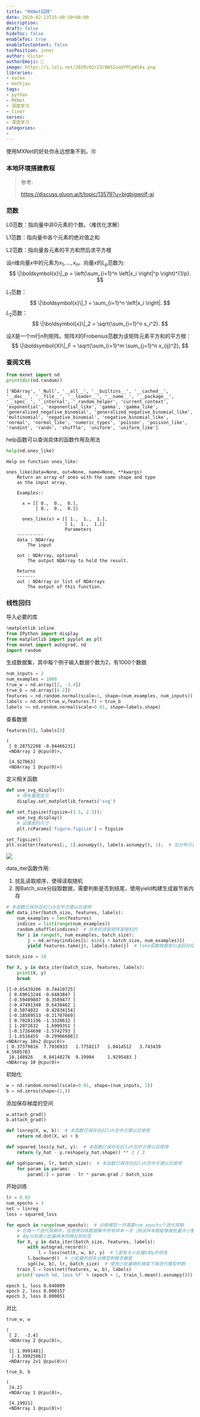 ```yaml
---
title: "MXNet回顾"
date: 2020-02-23T15:49:10+08:00
description:
draft: false
hideToc: false
enableToc: true
enableTocContent: false
tocPosition: inner
author: Victor
authorEmoji: 👻
image: https://i.loli.net/2020/02/23/NASIuoQYPCpW18x.png
libraries:
- katex
- mathjax
tags:
- python
- MXNet
- 深度学习
- liner
series:
- 深度学习
categories:
-
---
```


使用MXNet的好处你永远想象不到。:accept:

<!--more-->

### **本地环境搭建教程**

> 参考:
>
> https://discuss.gluon.ai/t/topic/13576?u=bigbigwolf-ai



### **范数**

L0范数：指向量中非0元素的个数。（难优化求解）

L1范数：指向量中各个元素的绝对值之和

L2范数：指向量各元素的平方和然后求平方根

设$n$维向量$x$中的元素为$x_1, \ldots, x_n$。向量$x$的$L_{p}$范数为:
$$
\|\boldsymbol{x}\|_p = \left(\sum_{i=1}^n \left|x_i \right|^p \right)^{1/p}.
$$


$L_{1}$范数：
$$
\|\boldsymbol{x}\|_1 = \sum_{i=1}^n \left|x_i \right|.
$$
$L_{2}$范数：
$$
\|\boldsymbol{x}\|_2 = \sqrt{\sum_{i=1}^n x_i^2}.
$$


设$X$是一个$m$行$n$列矩阵。矩阵$X$的Frobenius范数为该矩阵元素平方和的平方根：
$$
\|\boldsymbol{X}\|_F = \sqrt{\sum_{i=1}^m \sum_{j=1}^n x_{ij}^2},
$$

### **查阅文档**


```python
from mxnet import nd
print(dir(nd.random))
```

    ['NDArray', '_Null', '__all__', '__builtins__', '__cached__', '__doc__', '__file__', '__loader__', '__name__', '__package__', '__spec__', '_internal', '_random_helper', 'current_context', 'exponential', 'exponential_like', 'gamma', 'gamma_like', 'generalized_negative_binomial', 'generalized_negative_binomial_like', 'multinomial', 'negative_binomial', 'negative_binomial_like', 'normal', 'normal_like', 'numeric_types', 'poisson', 'poisson_like', 'randint', 'randn', 'shuffle', 'uniform', 'uniform_like']

help函数可以查询具体的函数作用及用法

```python
help(nd.ones_like)
```

    Help on function ones_like:
    
    ones_like(data=None, out=None, name=None, **kwargs)
        Return an array of ones with the same shape and type
        as the input array.
        
        Examples::
        
          x = [[ 0.,  0.,  0.],
               [ 0.,  0.,  0.]]
        
          ones_like(x) = [[ 1.,  1.,  1.],
                          [ 1,  1.,  1.]]
                          Parameters
        ----------
        data : NDArray
            The input
        
        out : NDArray, optional
            The output NDArray to hold the result.
        
        Returns
        -------
        out : NDArray or list of NDArrays
            The output of this function.

### **线性回归**

导入必要的库


```python
%matplotlib inline
from IPython import display
from matplotlib import pyplot as plt
from mxnet import autograd, nd
import random
```

生成数据集，其中每个例子输入数据个数为2，有1000个数据


```python
num_inputs = 2
num_examples = 1000
true_w = nd.array([2, -3.4])
true_b = nd.array([4.2])
features = nd.random.normal(scale=1, shape=(num_examples, num_inputs))
labels = nd.dot(true_w,features.T) + true_b
labels += nd.random.normal(scale=0.01, shape=labels.shape)
```

查看数据


```python
features[0], labels[0]
```


    (
     [ 0.28752208 -0.04466231]
     <NDArray 2 @cpu(0)>,
     
     [4.927063]
     <NDArray 1 @cpu(0)>)

定义相关函数


```python
def use_svg_display():
    # 用矢量图显示
    display.set_matplotlib_formats('svg')

def set_figsize(figsize=(3.5, 2.5)):
    use_svg_display()
    # 设置图的尺寸
    plt.rcParams['figure.figsize'] = figsize

set_figsize()
plt.scatter(features[:, 1].asnumpy(), labels.asnumpy(), 1);  # 加分号只显示图
```


![](https://i.loli.net/2020/02/23/pmgrCV7WMUP6Gij.png)


data_iter函数作用:

1. 扰乱读取顺序，使得读取随机
2. 按Batch_size分段取数据，需要判断是否到结尾，使用yield构建生成器节省内存


```python
# 本函数已保存在d2lzh包中方便以后使用
def data_iter(batch_size, features, labels):
    num_examples = len(features)
    indices = list(range(num_examples))
    random.shuffle(indices)  # 样本的读取顺序是随机的
    for i in range(0, num_examples, batch_size):
        j = nd.array(indices[i: min(i + batch_size, num_examples)])
        yield features.take(j), labels.take(j)  # take函数根据索引返回对应元素
```


```python
batch_size = 10

for X, y in data_iter(batch_size, features, labels):
    print(X, y)
    break
```


    [[-0.65439206  0.74410725]
     [ 0.69013244 -0.6483847 ]
     [-0.59409887  0.3589477 ]
     [-0.47491348  0.6438462 ]
     [ 0.5074032   0.42834154]
     [-0.18589513 -0.21707669]
     [ 0.70281196 -1.3320632 ]
     [ 1.2072632   1.6909351 ]
     [-0.17264698 -1.5742793 ]
     [-1.6516455  -0.29966688]]
    <NDArray 10x2 @cpu(0)> 
    [ 0.37379816  7.7938933   1.7758217   1.0414512   3.743439    4.5605783
     10.148926    0.84148276  9.19984     1.9295483 ]
    <NDArray 10 @cpu(0)>


初始化


```python
w = nd.random.normal(scale=0.01, shape=(num_inputs, 1))
b = nd.zeros(shape=(1,))
```

添加保存梯度的空间


```python
w.attach_grad()
b.attach_grad()
```


```python
def linreg(X, w, b):  # 本函数已保存在d2lzh包中方便以后使用
    return nd.dot(X, w) + b
```


```python
def squared_loss(y_hat, y):  # 本函数已保存在d2lzh包中方便以后使用
    return (y_hat - y.reshape(y_hat.shape)) ** 2 / 2
```


```python
def sgd(params, lr, batch_size):  # 本函数已保存在d2lzh包中方便以后使用
    for param in params:
        param[:] = param - lr * param.grad / batch_size
```

开始训练


```python
lr = 0.03
num_epochs = 3
net = linreg
loss = squared_loss

for epoch in range(num_epochs):  # 训练模型一共需要num_epochs个迭代周期
    # 在每一个迭代周期中，会使用训练数据集中所有样本一次（假设样本数能够被批量大小整除）。X
    # 和y分别是小批量样本的特征和标签
    for X, y in data_iter(batch_size, features, labels):
        with autograd.record():
            l = loss(net(X, w, b), y)  # l是有关小批量X和y的损失
        l.backward()  # 小批量的损失对模型参数求梯度
        sgd([w, b], lr, batch_size)  # 使用小批量随机梯度下降迭代模型参数
    train_l = loss(net(features, w, b), labels)
    print('epoch %d, loss %f' % (epoch + 1, train_l.mean().asnumpy()))
```

    epoch 1, loss 0.040809
    epoch 2, loss 0.000157
    epoch 3, loss 0.000051

对比

```python
true_w, w
```


    (
     [ 2.  -3.4]
     <NDArray 2 @cpu(0)>,
     
     [[ 1.9991481]
      [-3.3992586]]
     <NDArray 2x1 @cpu(0)>)


```python
true_b, b
```


    (
     [4.2]
     <NDArray 1 @cpu(0)>,
     
     [4.19921]
     <NDArray 1 @cpu(0)>)
